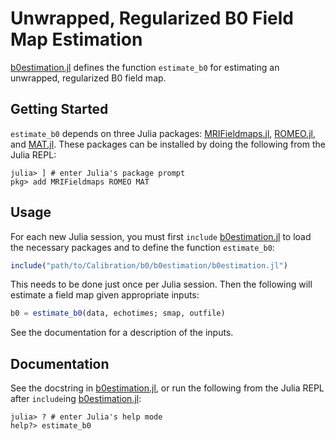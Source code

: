 # Unwrapped, Regularized B0 Field Map Estimation

[b0estimation.jl](b0estimation.jl) defines the function `estimate_b0`
for estimating an unwrapped, regularized B0 field map.


## Getting Started

`estimate_b0` depends on three Julia packages:
[MRIFieldmaps.jl](https://github.com/MagneticResonanceImaging/MRIFieldmaps.jl),
[ROMEO.jl](https://github.com/korbinian90/ROMEO.jl), and
[MAT.jl](https://github.com/JuliaIO/MAT.jl).
These packages can be installed
by doing the following from the Julia REPL:
```julia-repl
julia> ] # enter Julia's package prompt
pkg> add MRIFieldmaps ROMEO MAT
```


## Usage

For each new Julia session,
you must first `include` [b0estimation.jl](b0estimation.jl)
to load the necessary packages
and to define the function `estimate_b0`:
```julia
include("path/to/Calibration/b0/b0estimation/b0estimation.jl")
```
This needs to be done just once per Julia session.
Then the following will estimate a field map
given appropriate inputs:
```julia
b0 = estimate_b0(data, echotimes; smap, outfile)
```
See the documentation for a description of the inputs.


## Documentation

See the docstring in [b0estimation.jl](b0estimation.jl),
or run the following from the Julia REPL
after `include`ing [b0estimation.jl](b0estimation.jl):
```julia-repl
julia> ? # enter Julia's help mode
help?> estimate_b0
```
